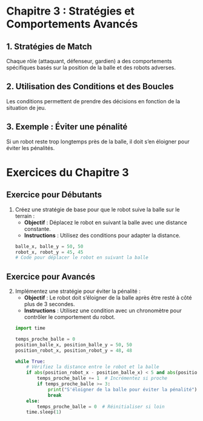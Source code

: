 
# Chapitre 3 : Stratégies et Comportements Avancés

## 1. Stratégies de Match
Chaque rôle (attaquant, défenseur, gardien) a des comportements spécifiques basés sur la position de la balle et des robots adverses.

## 2. Utilisation des Conditions et des Boucles
Les conditions permettent de prendre des décisions en fonction de la situation de jeu.

## 3. Exemple : Éviter une pénalité
Si un robot reste trop longtemps près de la balle, il doit s’en éloigner pour éviter les pénalités.

# Exercices du Chapitre 3

## Exercice pour Débutants
1. Créez une stratégie de base pour que le robot suive la balle sur le terrain :
   - **Objectif** : Déplacez le robot en suivant la balle avec une distance constante.
   - **Instructions** : Utilisez des conditions pour adapter la distance.
   ```python
   balle_x, balle_y = 50, 50
   robot_x, robot_y = 45, 45
   # Code pour déplacer le robot en suivant la balle
   ```

## Exercice pour Avancés
2. Implémentez une stratégie pour éviter la pénalité :
   - **Objectif** : Le robot doit s’éloigner de la balle après être resté à côté plus de 3 secondes.
   - **Instructions** : Utilisez une condition avec un chronomètre pour contrôler le comportement du robot.
   ```python
   import time

   temps_proche_balle = 0
   position_balle_x, position_balle_y = 50, 50
   position_robot_x, position_robot_y = 48, 48

   while True:
       # Vérifiez la distance entre le robot et la balle
       if abs(position_robot_x - position_balle_x) < 5 and abs(position_robot_y - position_balle_y) < 5:
           temps_proche_balle += 1  # Incrémentez si proche
           if temps_proche_balle >= 3:
               print("S'éloigner de la balle pour éviter la pénalité")
               break
       else:
           temps_proche_balle = 0  # Réinitialiser si loin
       time.sleep(1)
   ```
